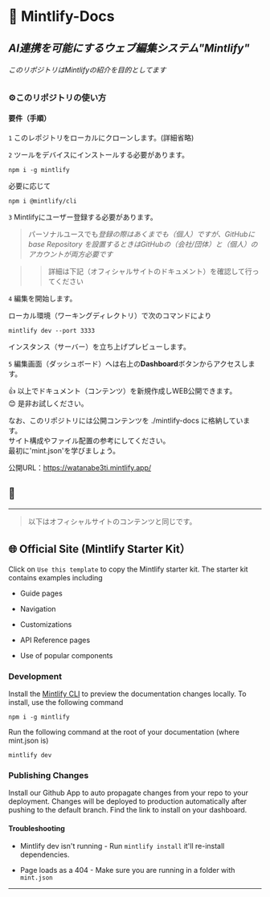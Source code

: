 # 📂 Mintlify-Docs

## *AI連携を可能にするウェブ編集システム"Mintlify"*

###### このリポジトリはMintlifyの紹介を目的としてます  
 
### ⚙️このリポジトリの使い方  
 

#### 要件（手順）

`1` このレポジトリをローカルにクローンします。(詳細省略)

`2` ツールをデバイスにインストールする必要があります。

```
npm i -g mintlify
```
必要に応じて
```
npm i @mintlify/cli
```


`3` Mintlifyにユーザー登録する必要があります。
> パーソナルユースでも*登録の際はあくまでも（個人）ですが、GitHubに base Repository を設置するときはGitHubの（会社/団体）と（個人）のアカウントが両方必要です*

>> 詳細は下記（オフィシャルサイトのドキュメント）を確認して行ってください

`4` 編集を開始します。

ローカル環境（ワーキングディレクトリ）で次のコマンドにより
```
mintlify dev --port 3333
``` 
インスタンス（サーバー）を立ち上げプレビューします。


`5` 編集画面（ダッシュボード）へは右上の**Dashboard**ボタンからアクセスします。

👍 以上でドキュメント（コンテンツ）を新規作成しWEB公開できます。  
😊 是非お試しください。

なお、このリポジトリには公開コンテンツを ./mintlify-docs に格納しています。  
サイト構成やファイル配置の参考にしてください。  
最初に'mint.json'を学びましょう。 


公開URL：https://watanabe3ti.mintlify.app/

## 🚀

---

> 以下はオフィシャルサイトのコンテンツと同じです。


## 🌐 Official Site (Mintlify Starter Kit）

Click on `Use this template` to copy the Mintlify starter kit. The starter kit contains examples including

* Guide pages

* Navigation

* Customizations

* API Reference pages

* Use of popular components

### Development

Install the [Mintlify CLI](https://www.npmjs.com/package/mintlify) to preview the documentation changes locally. To install, use the following command

```
npm i -g mintlify
```

Run the following command at the root of your documentation (where mint.json is)

```
mintlify dev
```

### Publishing Changes

Install our Github App to auto propagate changes from your repo to your deployment. Changes will be deployed to production automatically after pushing to the default branch. Find the link to install on your dashboard.

#### Troubleshooting

* Mintlify dev isn't running - Run `mintlify install` it'll re-install dependencies.

* Page loads as a 404 - Make sure you are running in a folder with `mint.json`

---




